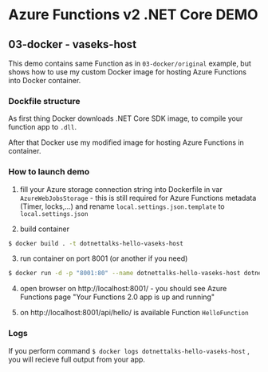 
# Azure Functions v2 .NET Core DEMO

## 03-docker - vaseks-host
This demo contains same Function as in ```03-docker/original``` example, but shows how to use my custom Docker image for hosting Azure Functions into Docker container.


### Dockfile structure
As first thing Docker downloads .NET Core SDK image, to compile your function app to ``.dll``.

After that Docker use my modified image for hosting Azure Functions in container.


### How to launch demo

1. fill your Azure storage connection string into Dockerfile in var ```AzureWebJobsStorage``` - this is still required for Azure Functions metadata (Timer, locks,...) and rename ```local.settings.json.template``` to ```local.settings.json```

2. build container

```bash
$ docker build . -t dotnettalks-hello-vaseks-host
```

3. run container on port 8001 (or another if you need)

```bash
$ docker run -d -p "8001:80" --name dotnettalks-hello-vaseks-host dotnettalks-hello-vaseks-host
```

4. open browser on http://localhost:8001/ - you should see Azure Functions page "Your Functions 2.0 app is up and running"

5. on http://localhost:8001/api/hello/ is available Function ```HelloFunction```


### Logs

If you perform command ``$ docker logs dotnettalks-hello-vaseks-host`` , 
you will recieve full output from your app.
